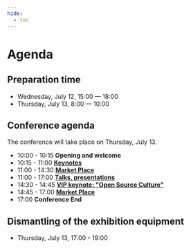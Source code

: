 ```yaml
---
hide:
  - toc
---
```


# Agenda

## Preparation time

- Wednesday, July 12, 15:00  — 18:00
- Thursday, July 13, 8:00 — 10:00

## Conference agenda

The conference will take place on Thursday, July 13.

- 10:00 - 10:15 **Opening and welcome**
- 10:15 - 11:00 [**Keynotes**](../keynotes)
- 11:00 - 14:30 [**Market Place**](../market_place)
- 11:00 - 17:00 [**Talks, presentations**](../presentations)
- 14:30 - 14:45 [**VIP keynote: "Open Source Culture"**](../keynotes)
- 14:45 - 17:00 [**Market Place**](../market_place)
- 17:00 **Conference End**

## Dismantling of the exhibition equipment

- Thursday, July 13, 17:00 - 19:00